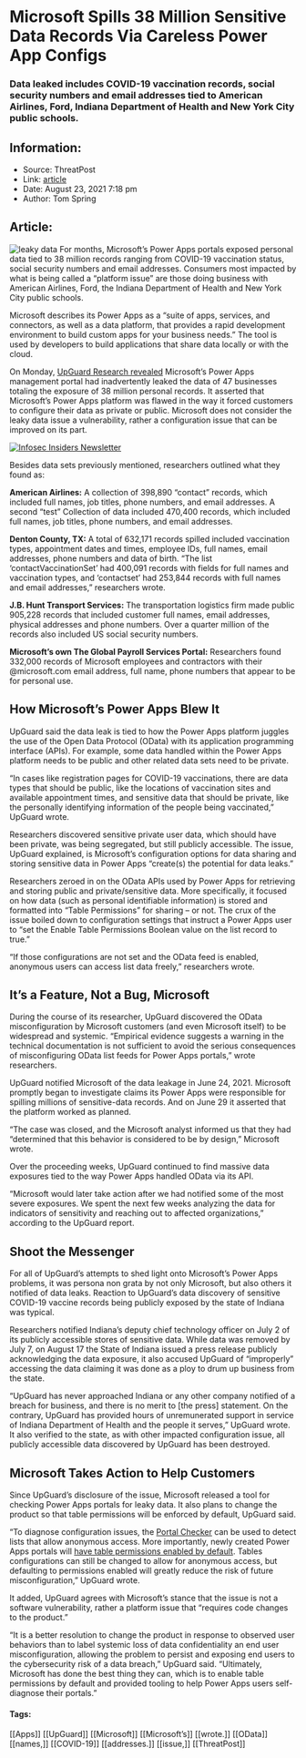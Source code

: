 # Microsoft Spills 38 Million Sensitive Data Records Via Careless Power App Configs
### Data leaked includes COVID-19 vaccination records, social security numbers and email addresses tied to American Airlines, Ford, Indiana Department of Health and New York City public schools. 

## Information:
+ Source: ThreatPost
+ Link: [article](https://kasperskycontenthub.com/threatpost-global/?p=168885)
+ Date: August 23, 2021  7:18 pm
+ Author: Tom Spring


## Article:
![leaky data](https://media.threatpost.com/wp-content/uploads/sites/103/2018/12/19164049/breach-2018-year-in-review.jpg)
For months, Microsoft’s Power Apps portals exposed personal data tied to 38 million records ranging from COVID-19 vaccination status, social security numbers and email addresses. Consumers most impacted by what is being called a “platform issue” are those doing business with American Airlines, Ford, the Indiana Department of Health and New York City public schools.


Microsoft describes its Power Apps as a “suite of apps, services, and connectors, as well as a data platform, that provides a rapid development environment to build custom apps for your business needs.” The tool is used by developers to build applications that share data locally or with the cloud.


On Monday, [UpGuard Research revealed](https://www.upguard.com/breaches/power-apps) Microsoft’s Power Apps management portal had inadvertently leaked the data of 47 businesses totaling the exposure of 38 million personal records. It asserted that Microsoft’s Power Apps platform was flawed in the way it forced customers to configure their data as private or public. Microsoft does not consider the leaky data issue a vulnerability, rather a configuration issue that can be improved on its part.  

[![Infosec Insiders Newsletter](https://media.threatpost.com/wp-content/uploads/sites/103/2021/07/10165815/infosec_insiders_in_article_promo.png)](https://threatpost.com/infosec-insider-subscription-page/?utm_source=ART&utm_medium=ART&utm_campaign=InfosecInsiders_Newsletter_Promo/)


Besides data sets previously mentioned, researchers outlined what they found as:


**American Airlines:** A collection of 398,890 “contact” records, which included full names, job titles, phone numbers, and email addresses. A second “test” Collection of data included 470,400 records, which included full names, job titles, phone numbers, and email addresses.


**Denton County, TX:** A total of 632,171 records spilled included vaccination types, appointment dates and times, employee IDs, full names, email addresses, phone numbers and data of birth. “The list ‘contactVaccinationSet’ had 400,091 records with fields for full names and vaccination types, and ‘contactset’ had 253,844 records with full names and email addresses,” researchers wrote.


**J.B. Hunt Transport Services:** The transportation logistics firm made public 905,228 records that included customer full names, email addresses, physical addresses and phone numbers. Over a quarter million of the records also included US social security numbers.


**Microsoft’s own The Global Payroll Services Portal:** Researchers found 332,000 records of Microsoft employees and contractors with their @microsoft.com email address, full name, phone numbers that appear to be for personal use.


**How Microsoft’s Power Apps Blew It**
--------------------------------------


UpGuard said the data leak is tied to how the Power Apps platform juggles the use of the Open Data Protocol (OData) with its application programming interface (APIs). For example, some data handled within the Power Apps platform needs to be public and other related data sets need to be private.


“In cases like registration pages for COVID-19 vaccinations, there are data types that should be public, like the locations of vaccination sites and available appointment times, and sensitive data that should be private, like the personally identifying information of the people being vaccinated,” UpGuard wrote.


Researchers discovered sensitive private user data, which should have been private, was being segregated, but still publicly accessible. The issue, UpGuard explained, is Microsoft’s configuration options for data sharing and storing sensitive data in Power Apps “create(s) the potential for data leaks.”


Researchers zeroed in on the OData APIs used by Power Apps for retrieving and storing public and private/sensitive data. More specifically, it focused on how data (such as personal identifiable information) is stored and formatted into “Table Permissions” for sharing – or not. The crux of the issue boiled down to configuration settings that instruct a Power Apps user to “set the Enable Table Permissions Boolean value on the list record to true.”


“If those configurations are not set and the OData feed is enabled, anonymous users can access list data freely,” researchers wrote.


**It’s a Feature, Not a Bug, Microsoft**
----------------------------------------


During the course of its researcher, UpGuard discovered the OData misconfiguration by Microsoft customers (and even Microsoft itself) to be widespread and systemic. “Empirical evidence suggests a warning in the technical documentation is not sufficient to avoid the serious consequences of misconfiguring OData list feeds for Power Apps portals,” wrote researchers.


UpGuard notified Microsoft of the data leakage in June 24, 2021. Microsoft promptly began to investigate claims its Power Apps were responsible for spilling millions of sensitive-data records. And on June 29 it asserted that the platform worked as planned.


“The case was closed, and the Microsoft analyst informed us that they had “determined that this behavior is considered to be by design,” Microsoft wrote.


Over the proceeding weeks, UpGuard continued to find massive data exposures tied to the way Power Apps handled OData via its API.


“Microsoft would later take action after we had notified some of the most severe exposures. We spent the next few weeks analyzing the data for indicators of sensitivity and reaching out to affected organizations,” according to the UpGuard report.


**Shoot the Messenger**
-----------------------


For all of UpGuard’s attempts to shed light onto Microsoft’s Power Apps problems, it was persona non grata by not only Microsoft, but also others it notified of data leaks. Reaction to UpGuard’s data discovery of sensitive COVID-19 vaccine records being publicly exposed by the state of Indiana was typical.


Researchers notified Indiana’s deputy chief technology officer on July 2 of its publicly accessible stores of sensitive data. While data was removed by July 7, on August 17 the State of Indiana issued a press release publicly acknowledging the data exposure, it also accused UpGuard of “improperly” accessing the data claiming it was done as a ploy to drum up business from the state.


“UpGuard has never approached Indiana or any other company notified of a breach for business, and there is no merit to [the press] statement. On the contrary, UpGuard has provided hours of unremunerated support in service of Indiana Department of Health and the people it serves,” UpGuard wrote. It also verified to the state, as with other impacted configuration issue, all publicly accessible data discovered by UpGuard has been destroyed.


**Microsoft Takes Action to Help Customers**
--------------------------------------------


Since UpGuard’s disclosure of the issue, Microsoft released a tool for checking Power Apps portals for leaky data. It also plans to change the product so that table permissions will be enforced by default, UpGuard said.


“To diagnose configuration issues, the [Portal Checker](https://docs.microsoft.com/en-us/powerapps/maker/portals/admin/portal-checker-analysis) can be used to detect lists that allow anonymous access. More importantly, newly created Power Apps portals will [have table permissions enabled by default](https://docs.microsoft.com/en-us/powerapps/maker/portals/important-changes-deprecations#table-permission-changes-for-forms-and-lists-on-new-portals). Tables configurations can still be changed to allow for anonymous access, but defaulting to permissions enabled will greatly reduce the risk of future misconfiguration,” UpGuard wrote.


It added, UpGuard agrees with Microsoft’s stance that the issue is not a software vulnerability, rather a platform issue that “requires code changes to the product.”


“It is a better resolution to change the product in response to observed user behaviors than to label systemic loss of data confidentiality an end user misconfiguration, allowing the problem to persist and exposing end users to the cybersecurity risk of a data breach,” UpGuard said. “Ultimately, Microsoft has done the best thing they can, which is to enable table permissions by default and provided tooling to help Power Apps users self-diagnose their portals.”




#### Tags:
[[Apps]] [[UpGuard]] [[Microsoft]] [[Microsoft’s]] [[wrote.]] [[OData]] [[names,]] [[COVID-19]] [[addresses.]] [[issue,]] [[ThreatPost]]

